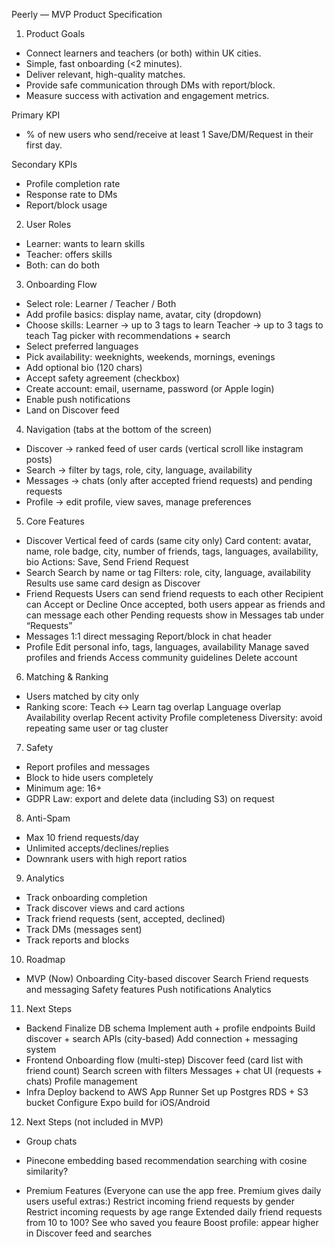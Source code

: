 Peerly — MVP Product Specification

1. Product Goals
- Connect learners and teachers (or both) within UK cities.
- Simple, fast onboarding (<2 minutes).
- Deliver relevant, high-quality matches.
- Provide safe communication through DMs with report/block.
- Measure success with activation and engagement metrics.

Primary KPI
- % of new users who send/receive at least 1 Save/DM/Request in their first day.

Secondary KPIs
- Profile completion rate
- Response rate to DMs
- Report/block usage

2. User Roles
- Learner: wants to learn skills
- Teacher: offers skills
- Both: can do both

3. Onboarding Flow
- Select role: Learner / Teacher / Both
- Add profile basics: display name, avatar, city (dropdown)
- Choose skills:
    Learner → up to 3 tags to learn
    Teacher → up to 3 tags to teach
    Tag picker with recommendations + search
- Select preferred languages
- Pick availability: weeknights, weekends, mornings, evenings
- Add optional bio (120 chars)
- Accept safety agreement (checkbox)
- Create account: email, username, password (or Apple login)
- Enable push notifications
- Land on Discover feed

4. Navigation (tabs at the bottom of the screen)
- Discover → ranked feed of user cards (vertical scroll like instagram posts)
- Search → filter by tags, role, city, language, availability
- Messages → chats (only after accepted friend requests) and pending requests
- Profile → edit profile, view saves, manage preferences

5. Core Features
- Discover
    Vertical feed of cards (same city only)
    Card content: avatar, name, role badge, city, number of friends, tags, languages, availability, bio
    Actions: Save, Send Friend Request
- Search
    Search by name or tag
    Filters: role, city, language, availability
    Results use same card design as Discover
- Friend Requests
    Users can send friend requests to each other
    Recipient can Accept or Decline
    Once accepted, both users appear as friends and can message each other
    Pending requests show in Messages tab under “Requests”
- Messages
    1:1 direct messaging
    Report/block in chat header
- Profile
    Edit personal info, tags, languages, availability
    Manage saved profiles and friends
    Access community guidelines
    Delete account

6. Matching & Ranking
- Users matched by city only
- Ranking score:
    Teach <-> Learn tag overlap
    Language overlap
    Availability overlap
    Recent activity
    Profile completeness
    Diversity: avoid repeating same user or tag cluster

7. Safety
- Report profiles and messages
- Block to hide users completely
- Minimum age: 16+
- GDPR Law: export and delete data (including S3) on request

8. Anti-Spam
- Max 10 friend requests/day
- Unlimited accepts/declines/replies
- Downrank users with high report ratios

9. Analytics
- Track onboarding completion
- Track discover views and card actions
- Track friend requests (sent, accepted, declined)
- Track DMs (messages sent)
- Track reports and blocks

10. Roadmap
- MVP (Now)
    Onboarding
    City-based discover
    Search
    Friend requests and messaging
    Safety features 
    Push notifications
    Analytics

11. Next Steps
- Backend
    Finalize DB schema
    Implement auth + profile endpoints
    Build discover + search APIs (city-based)
    Add connection + messaging system
- Frontend
    Onboarding flow (multi-step)
    Discover feed (card list with friend count)
    Search screen with filters
    Messages + chat UI (requests + chats)
    Profile management
- Infra
    Deploy backend to AWS App Runner
    Set up Postgres RDS + S3 bucket
    Configure Expo build for iOS/Android

12. Next Steps (not included in MVP)
- Group chats
- Pinecone embedding based recommendation searching with cosine similarity?

- Premium Features (Everyone can use the app free. Premium gives daily users useful extras:)
    Restrict incoming friend requests by gender
    Restrict incoming requests by age range 
    Extended daily friend requests from 10 to 100?
    See who saved you feaure 
    Boost profile: appear higher in Discover feed and searches